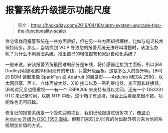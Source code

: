 # 报警系统升级提示功能尺度

> 原文：<https://hackaday.com/2016/04/18/alarm-system-upgrade-tips-the-functionality-scale/>

住宅级商用报警系统在一些方面很好，但在另一些方面却很糟糕，比如与电话技术保持同步。那么，当切换到 VOIP 导致您的报警系统无法呼叫增援时，该怎么办呢？为什么不剥离旧系统，推出自己的增值报警和家庭自动化系统？

一般来说，安装报警系统最困难的部分是布线，将传感器连接到主面板，所以[Bill Dudley]明智地选择利用现有的布线，只需升级面板。这是多么大的提升啊。[Bill]的 BOM 读起来像 SparkFun 或 Adafruit 的目录页——Arduino MEGA 2560、以太网屏蔽、声卡、立体声放大器、X10 接口以及一系列继电器、变压器和转换器。[Bill]对冗余也很重视——有一个 ESP8266 来支持有线以太网，还有一个 DS3231 RTC 来记录时间，以防 NTP 中断。这个箱子有点挤，但合上后看起来很不错，功能性也无可匹敌。

修复旧的报警系统是一个受欢迎的项目，我们已经报道过很多次了，像[这个 Arduino 升级为 DSC 1550 面板](http://hackaday.com/2015/09/05/upgrading-your-alarm-system-with-an-arduino/)。但我们喜欢[比尔]真的付出额外努力来为他的系统增加价值的方式。
